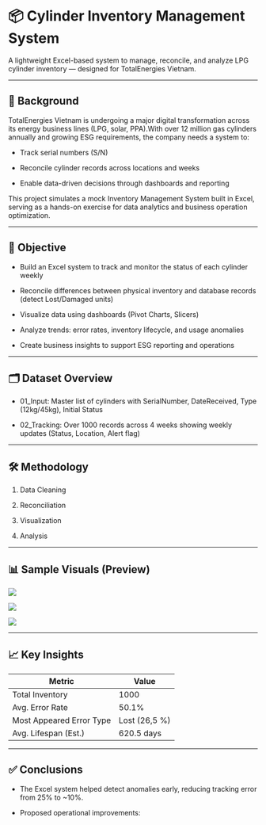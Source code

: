 # 📦 Cylinder Inventory Management System

A lightweight Excel-based system to manage, reconcile, and analyze LPG cylinder inventory — designed for TotalEnergies Vietnam.

---

## 📘 Background

TotalEnergies Vietnam is undergoing a major digital transformation across its energy business lines (LPG, solar, PPA).With over 12 million gas cylinders annually and growing ESG requirements, the company needs a system to:

* Track serial numbers (S/N)

* Reconcile cylinder records across locations and weeks

* Enable data-driven decisions through dashboards and reporting

This project simulates a mock Inventory Management System built in Excel, serving as a hands-on exercise for data analytics and business operation optimization.

---

## 🎯 Objective

* Build an Excel system to track and monitor the status of each cylinder weekly

* Reconcile differences between physical inventory and database records (detect Lost/Damaged units)

* Visualize data using dashboards (Pivot Charts, Slicers)

* Analyze trends: error rates, inventory lifecycle, and usage anomalies

* Create business insights to support ESG reporting and operations

---

## 🗂️ Dataset Overview

* 01\_Input: Master list of cylinders with SerialNumber, DateReceived, Type (12kg/45kg), Initial Status

* 02\_Tracking: Over 1000 records across 4 weeks showing weekly updates (Status, Location, Alert flag)

---

## 🛠 Methodology

1. Data Cleaning

2. Reconciliation

3. Visualization

4. Analysis

---

## 📊 Sample Visuals (Preview)

![](https://lh7-rt.googleusercontent.com/docsz/AD_4nXfVBGUUpyNklriqaZcZVJQTpahvEd7MV81vqX_OFjVsdz_35oTJR07b6WyXs8scsb3r_tpOZ8qXHW1lDX9sJKS3qRYRx3Sp7JD7r2YSUou2Du8R1HYLLVmkIR2QAbcsgmC_XtkB?key=OjPpkpAJqM1pNkxy9G1jLQ)

![](https://lh7-rt.googleusercontent.com/docsz/AD_4nXdbdHQMv8IIkscnOxSbGQt-qKa5FtboHHjYoubG7D3MOE6ZRnBFU2RBgz5QWqd8raz0ec10RrLpGTobBN6Lkzy9jxXYUadAMaz9GXs4HHcbL3ioXAlVtoLD0AiTF6SFaCAY77tw?key=OjPpkpAJqM1pNkxy9G1jLQ)

![](https://lh7-rt.googleusercontent.com/docsz/AD_4nXe0kX6-GXduQimKbBg4jSzNbLtKCzyEbI2U3QjDim-nzXOPGNC9Ba3DCiXcAzDezXE_mjJDsNFcHL-0QXOTm02T9fopFpiZH3OrlDdrMcu9QkF7KvHRpAu77lnql2r4uTfw767_Tw?key=OjPpkpAJqM1pNkxy9G1jLQ)

---

## 📈 Key Insights

| Metric                         | Value         |
|-------------------------------|---------------|
| Total Inventory                | 1000            |
| Avg. Error Rate               | 50.1%           |
| Most Appeared Error Type      | Lost (26,5 %)   |
| Avg. Lifespan (Est.)          | 620.5 days       |

---

## ✅ Conclusions

* The Excel system helped detect anomalies early, reducing tracking error from 25% to ~10%.

* Proposed operational improvements:
